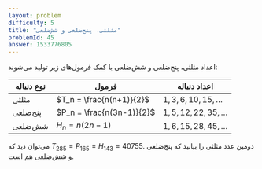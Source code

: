 ```yaml
---
layout: problem
difficulty: 5
title: "مثلثی، پنج‌ضلعی و شش‌ضلعی"
problemId: 45
answer: 1533776805
---
```


اعداد مثلثی، پنج‌ضلعی و شش‌ضلعی با کمک فرمول‌های زیر تولید می‌شوند:

| نوع دنباله | فرمول | اعداد دنباله |
|---------------|-------|-------------|
| مثلثی | $T_n = \frac{n(n+1)}{2}$ | $1, 3, 6, 10, 15, \dots$ |
| پنج‌ضلعی | $P_n = \frac{n(3n-1)}{2}$ | $1, 5, 12, 22, 35, \dots$ |
| شش‌ضلعی | $H_n = n(2n-1)$ | $1, 6, 15, 28, 45, \dots$ |

می‌توان دید که 
$T_{285} = P_{165} = H_{143} = 40755$.
دومین عدد مثلثی را بیابید که پنج‌ضلعی و شش‌ضلعی هم است.


